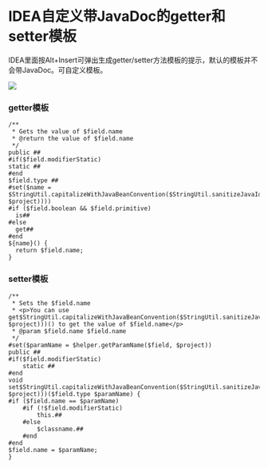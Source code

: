 # IDEA自定义带JavaDoc的getter和setter模板

IDEA里面按Alt+Insert可弹出生成getter/setter方法模板的提示，默认的模板并不会带JavaDoc。可自定义模板。

![](https://xnstatic-1253397658.file.myqcloud.com/20201203_idea01.jpg)

### getter模板

```
/**
 * Gets the value of $field.name
 * @return the value of $field.name
 */
public ##
#if($field.modifierStatic)
static ##
#end
$field.type ##
#set($name = $StringUtil.capitalizeWithJavaBeanConvention($StringUtil.sanitizeJavaIdentifier($helper.getPropertyName($field, $project))))
#if ($field.boolean && $field.primitive)
  is##
#else
  get##
#end
${name}() {
  return $field.name;
}
```

### setter模板

```
/**
 * Sets the $field.name
 * <p>You can use get$StringUtil.capitalizeWithJavaBeanConvention($StringUtil.sanitizeJavaIdentifier($helper.getPropertyName($field, $project)))() to get the value of $field.name</p>
 * @param $field.name $field.name
 */
#set($paramName = $helper.getParamName($field, $project))
public ##
#if($field.modifierStatic)
    static ##
#end
void set$StringUtil.capitalizeWithJavaBeanConvention($StringUtil.sanitizeJavaIdentifier($helper.getPropertyName($field, $project)))($field.type $paramName) {
#if ($field.name == $paramName)
    #if (!$field.modifierStatic)
        this.##
    #else
        $classname.##
    #end
#end
$field.name = $paramName;
}
```
